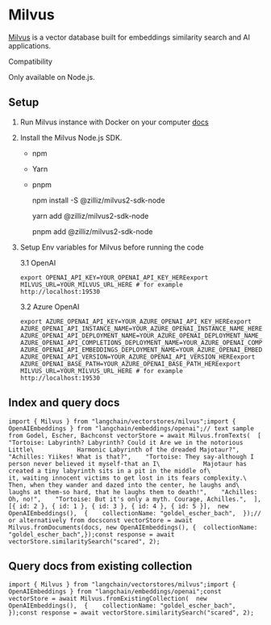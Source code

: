 Milvus
======

[Milvus](https://milvus.io/) is a vector database built for embeddings similarity search and AI applications.

Compatibility

Only available on Node.js.

Setup[](#setup "Direct link to Setup")
---------------------------------------

1.  Run Milvus instance with Docker on your computer [docs](https://milvus.io/docs/v2.1.x/install_standalone-docker.md)
    
2.  Install the Milvus Node.js SDK.
    
    *   npm
    *   Yarn
    *   pnpm
    
        npm install -S @zilliz/milvus2-sdk-node
    
        yarn add @zilliz/milvus2-sdk-node
    
        pnpm add @zilliz/milvus2-sdk-node
    
3.  Setup Env variables for Milvus before running the code
    
    3.1 OpenAI
    
        export OPENAI_API_KEY=YOUR_OPENAI_API_KEY_HEREexport MILVUS_URL=YOUR_MILVUS_URL_HERE # for example http://localhost:19530
    
    3.2 Azure OpenAI
    
        export AZURE_OPENAI_API_KEY=YOUR_AZURE_OPENAI_API_KEY_HEREexport AZURE_OPENAI_API_INSTANCE_NAME=YOUR_AZURE_OPENAI_INSTANCE_NAME_HEREexport AZURE_OPENAI_API_DEPLOYMENT_NAME=YOUR_AZURE_OPENAI_DEPLOYMENT_NAME_HEREexport AZURE_OPENAI_API_COMPLETIONS_DEPLOYMENT_NAME=YOUR_AZURE_OPENAI_COMPLETIONS_DEPLOYMENT_NAME_HEREexport AZURE_OPENAI_API_EMBEDDINGS_DEPLOYMENT_NAME=YOUR_AZURE_OPENAI_EMBEDDINGS_DEPLOYMENT_NAME_HEREexport AZURE_OPENAI_API_VERSION=YOUR_AZURE_OPENAI_API_VERSION_HEREexport AZURE_OPENAI_BASE_PATH=YOUR_AZURE_OPENAI_BASE_PATH_HEREexport MILVUS_URL=YOUR_MILVUS_URL_HERE # for example http://localhost:19530
    

Index and query docs[](#index-and-query-docs "Direct link to Index and query docs")
------------------------------------------------------------------------------------

    import { Milvus } from "langchain/vectorstores/milvus";import { OpenAIEmbeddings } from "langchain/embeddings/openai";// text sample from Godel, Escher, Bachconst vectorStore = await Milvus.fromTexts(  [    "Tortoise: Labyrinth? Labyrinth? Could it Are we in the notorious Little\            Harmonic Labyrinth of the dreaded Majotaur?",    "Achilles: Yiikes! What is that?",    "Tortoise: They say-although I person never believed it myself-that an I\            Majotaur has created a tiny labyrinth sits in a pit in the middle of\            it, waiting innocent victims to get lost in its fears complexity.\            Then, when they wander and dazed into the center, he laughs and\            laughs at them-so hard, that he laughs them to death!",    "Achilles: Oh, no!",    "Tortoise: But it's only a myth. Courage, Achilles.",  ],  [{ id: 2 }, { id: 1 }, { id: 3 }, { id: 4 }, { id: 5 }],  new OpenAIEmbeddings(),  {    collectionName: "goldel_escher_bach",  });// or alternatively from docsconst vectorStore = await Milvus.fromDocuments(docs, new OpenAIEmbeddings(), {  collectionName: "goldel_escher_bach",});const response = await vectorStore.similaritySearch("scared", 2);

Query docs from existing collection[](#query-docs-from-existing-collection "Direct link to Query docs from existing collection")
---------------------------------------------------------------------------------------------------------------------------------

    import { Milvus } from "langchain/vectorstores/milvus";import { OpenAIEmbeddings } from "langchain/embeddings/openai";const vectorStore = await Milvus.fromExistingCollection(  new OpenAIEmbeddings(),  {    collectionName: "goldel_escher_bach",  });const response = await vectorStore.similaritySearch("scared", 2);